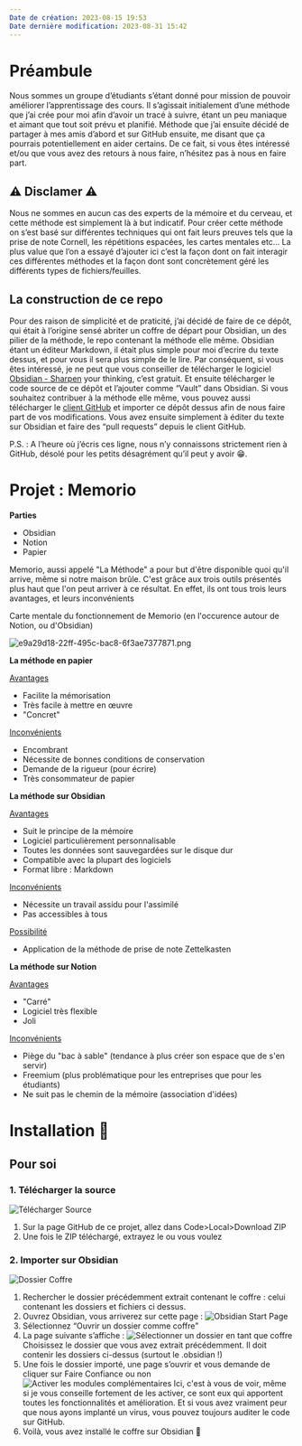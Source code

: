 ```yaml
---
Date de création: 2023-08-15 19:53
Date dernière modification: 2023-08-31 15:42
---
```

# Préambule
Nous sommes un groupe d’étudiants s’étant donné pour mission de pouvoir améliorer l’apprentissage des cours. Il s’agissait initialement d’une méthode que j’ai crée pour moi afin d’avoir un tracé à suivre, étant un peu maniaque et aimant que tout soit prévu et planifié. Méthode que j’ai ensuite décidé de partager à mes amis d’abord et sur GitHub ensuite, me disant que ça pourrais potentiellement en aider certains. De ce fait, si vous êtes intéressé et/ou que vous avez des retours à nous faire, n’hésitez pas à nous en faire part.
## ⚠️ Disclamer ⚠️
Nous ne sommes en aucun cas des experts de la mémoire et du cerveau, et cette méthode est simplement là à but indicatif. Pour créer cette méthode on s’est basé sur différentes techniques qui ont fait leurs preuves tels que la prise de note Cornell, les répétitions espacées, les cartes mentales etc… La plus value que l’on a essayé d’ajouter ici c’est la façon dont on fait interagir ces différentes méthodes et la façon dont sont concrètement géré les différents types de fichiers/feuilles. 
## La construction de ce repo
Pour des raison de simplicité et de praticité, j’ai décidé de faire de ce dépôt, qui était à l’origine sensé abriter un coffre de départ pour Obsidian, un des pilier de la méthode, le repo contenant la méthode elle même. Obsidian étant un éditeur Markdown, il était plus simple pour moi d’ecrire du texte dessus, et pour vous il sera plus simple de le lire. Par conséquent, si vous êtes intéressé, je ne peut que vous conseiller de télécharger le logiciel [Obsidian - Sharpen](https://obsidian.md) your thinking, c’est gratuit. Et ensuite télécharger le code source de ce dépôt et l’ajouter comme “Vault” dans Obsidian. Si vous souhaitez contribuer à la méthode elle même, vous pouvez aussi télécharger le [client GitHub](https://desktop.github.com/) et importer ce dépôt dessus afin de nous faire part de vos modifications. Vous avez ensuite simplement à éditer du texte sur Obsidian et faire des “pull requests” depuis le client GitHub.

P.S. : A l’heure où j’écris ces ligne, nous n’y connaissons strictement rien à GitHub, désolé pour les petits désagrément qu’il peut y avoir 😁.
# Projet : Memorio

**Parties**

- Obsidian
- Notion
- Papier

Memorio, aussi appelé "La Méthode" a pour but d'être disponible quoi qu'il arrive, même si notre maison brûle. C'est grâce aux trois outils présentés plus haut que l'on peut arriver à ce résultat. En effet, ils ont tous trois leurs avantages, et leurs inconvénients

Carte mentale du fonctionnement de Memorio (en l'occurence autour de Notion, ou d'Obsidian)

![e9a29d18-22ff-495c-bac8-6f3ae7377871.png](https://d111it5gwc8pcx.cloudfront.net/7f0cb176-148f-490f-86f5-3c169f7436d1/34532386195_image2048.png?Expires=1788087928&Key-Pair-Id=APKAI4AXC6V7UKQE2IPQ&Signature=Yhw6y6tEub02F1M5BzTOMNKX7PweeNGBP0g6mTPOxT2hQTyjENPd3FyB8YmvJ84ONhUq2Dy1ryFUzGJivQtTku~67NYzN0xzVmNj-Z6MCnVVwcft0MJ1SSHL81MkNDpsU-B74ufbXDjG424R0ryaHamxqXtXO6vY4veZ8poyhBt0IbNRnS6Q5tyAZV4D4stb59HaRGEvHvWyTRf6uXtmFVHDEpstzE-dSylWcRrMqQ5o92ie1puCwmpakk4E8g5acxY5L4OMPIKLQU-kgbiCayfT6mDAcVhkXWDUNtDm898yfViAx22EQaJzPUUShidoBKGW1t7x~-hsZhB6DfshTRFr4P~QShYeEah0~htfGgieeatGbhsbFM-USSajXAn61txZnHLPqYOqfuGp0l8-SVY53lhHX~YcRS4E73eFbfcZxVIY6bP07MXMLDngymJJ92Q835ujHpKmqwh1-uIhIIM7IbOWSXztmSuwsfvz5aCFtIVw7zACbi~o010EzrPO6xk8jbt4Pnn2rhsBcR-CgkvoPvwdBdNG2KgbjYUOwI7AVW-MedDlFQHXtJCcjZEmWAGlw2UC3e9uf5WvTgNdyuwFl0i1ToP2oJpYsOjx6SKD6sEeiidD-dr7snrN4cjjVuC~PvQ0uh-RbSFSHL6uZwQQXQDy8M2z3VwVebVqHQQ_)

**La méthode en papier**

<u>Avantages</u>

- Facilite la mémorisation
- Très facile à mettre en œuvre
- "Concret"

<u>Inconvénients</u>

- Encombrant
- Nécessite de bonnes conditions de conservation
- Demande de la rigueur (pour écrire)
- Très consommateur de papier

**La méthode sur Obsidian**

<u>Avantages</u>

- Suit le principe de la mémoire
- Logiciel particulièrement personnalisable
- Toutes les données sont sauvegardées sur le disque dur
- Compatible avec la plupart des logiciels
- Format libre : Markdown

<u>Inconvénients</u>

- Nécessite un travail assidu pour l'assimilé
- Pas accessibles à tous

<u>Possibilité</u>

- Application de la méthode de prise de note Zettelkasten

**La méthode sur Notion**

<u>Avantages</u>

- "Carré"
- Logiciel très flexible
- Joli

<u>Inconvénients</u>

- Piège du "bac à sable" (tendance à plus créer son espace que de s'en servir)
- Freemium (plus problématique pour les entreprises que pour les étudiants)
- Ne suit pas le chemin de la mémoire (association d'idées)
# Installation 🔧
## Pour soi
### 1. Télécharger la source
![Télécharger Source](https://i.imgur.com/CgHDbP3.png) 
1. Sur la page GitHub de ce projet, allez dans Code>Local>Download ZIP
2. Une fois le ZIP téléchargé, extrayez le ou vous voulez
### 2. Importer sur Obsidian
![Dossier Coffre](https://i.imgur.com/fEztZNc.png)
1. Rechercher le dossier précédemment extrait contenant le coffre : celui contenant les dossiers et fichiers ci dessus.
2. Ouvrez Obsidian, vous arriverez sur cette page : ![Obsidian Start Page](https://i.imgur.com/WspxomO.png)
3. Sélectionnez “Ouvrir un dossier comme coffre”
4. La page suivante s’affiche : ![Sélectionner un dossier en tant que coffre](https://i.imgur.com/gW0Pehk.png) Choisissez le dossier que vous avez extrait précédemment. Il doit contenir les dossiers ci-dessus (surtout le .obsidian !)
5. Une fois le dossier importé, une page s’ouvrir et vous demande de cliquer sur Faire Confiance ou non ![Activer les modules complémentaires](https://i.imgur.com/7oxUDdm.png) Ici, c'est à vous de voir, même si je vous conseille fortement de les activer, ce sont eux qui apportent toutes les fonctionnalités et amélioration. Et si vous avez vraiment peur que nous ayons implanté un virus, vous pouvez toujours auditer le code sur GitHub.
6. Voilà, vous avez installé le coffre sur Obsidian 🎉